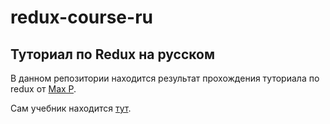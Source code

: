 # redux-course-ru
## Туториал по Redux на русском
В данном репозитории находится результат прохождения туториала по redux от [Max P](https://github.com/maxfarseer).

Сам учебник находится [тут](https://www.gitbook.com/book/maxfarseer/redux-course-ru/details).
